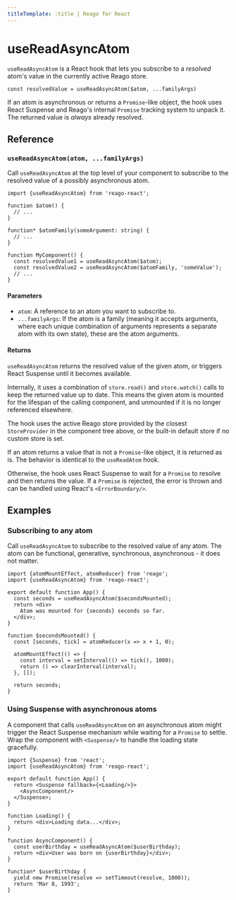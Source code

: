 ```yaml
---
titleTemplate: :title | Reago for React
---
```


# useReadAsyncAtom

`useReadAsyncAtom` is a React hook that lets you subscribe to a _resolved_ atom's value in the
currently active Reago store.

```tsx
const resolvedValue = useReadAsyncAtom($atom, ...familyArgs)
```

If an atom is asynchronous or returns a `Promise`-like object, the hook uses React Suspense and Reago's
internal `Promise` tracking system to unpack it. The returned value is _always_ already resolved.


## Reference

### `useReadAsyncAtom(atom, ...familyArgs)`

Call `useReadAsyncAtom` at the top level of your component to subscribe to the resolved value of a possibly
asynchronous atom.


```tsx
import {useReadAsyncAtom} from 'reago-react';

function $atom() {
  // ...
}

function* $atomFamily(someArgument: string) {
  // ...
}

function MyComponent() {
  const resolvedValue1 = useReadAsyncAtom($atom);
  const resolvedValue2 = useReadAsyncAtom($atomFamily, 'someValue');
  // ...
}
```

#### Parameters

* `atom`: A reference to an atom you want to subscribe to.
* `...familyArgs`: If the atom is a family (meaning it accepts arguments, where each unique combination of
  arguments represents a separate atom with its own state), these are the atom arguments.

#### Returns

`useReadAsyncAtom` returns the resolved value of the given atom, or triggers React Suspense until it
becomes available.

Internally, it uses a combination of `store.read()` and `store.watch()` calls to keep the returned value up
to date. This means the given atom is mounted for the lifespan of the calling component, and unmounted if
it is no longer referenced elsewhere.

The hook uses the active Reago store provided by the closest `StoreProvider` in the component tree above, or the
built-in default store if no custom store is set.

If an atom returns a value that is not a `Promise`-like object, it is returned as is. The behavior is identical
to the `useReadAtom` hook.

Otherwise, the hook uses React Suspense to wait for a `Promise` to resolve and then returns the value.
If a `Promise` is rejected, the error is thrown and can be handled using React's `<ErrorBoundary/>`.


## Examples

### Subscribing to any atom

Call `useReadAsyncAtom` to subscribe to the resolved value of any atom. The atom can be functional,
generative, synchronous, asynchronous - it does not matter.

```tsx
import {atomMountEffect, atomReducer} from 'reago';
import {useReadAsyncAtom} from 'reago-react';

export default function App() {
  const seconds = useReadAsyncAtom($secondsMounted);
  return <div>
    Atom was mounted for {seconds} seconds so far.
  </div>;
}

function $secondsMounted() {
  const [seconds, tick] = atomReducer(x => x + 1, 0);

  atomMountEffect(() => {
    const interval = setInterval(() => tick(), 1000);
    return () => clearInterval(interval);
  }, []);

  return seconds;
}
```

### Using Suspense with asynchronous atoms

A component that calls `useReadAsyncAtom` on an asynchronous atom might trigger the React Suspense
mechanism while waiting for a `Promise` to settle. Wrap the component with `<Suspense/>` to handle
the loading state gracefully.

```tsx
import {Suspense} from 'react';
import {useReadAsyncAtom} from 'reago-react';

export default function App() {
  return <Suspense fallback={<Loading/>}>
    <AsyncComponent/>
  </Suspense>;
}

function Loading() {
  return <div>Loading data...</div>;
}

function AsyncComponent() {
  const userBirthday = useReadAsyncAtom($userBirthday);
  return <div>User was born on {userBirthday}</div>;
}

function* $userBirthday {
  yield new Promise(resolve => setTimeout(resolve, 1000));
  return 'Mar 8, 1993';
}
```
